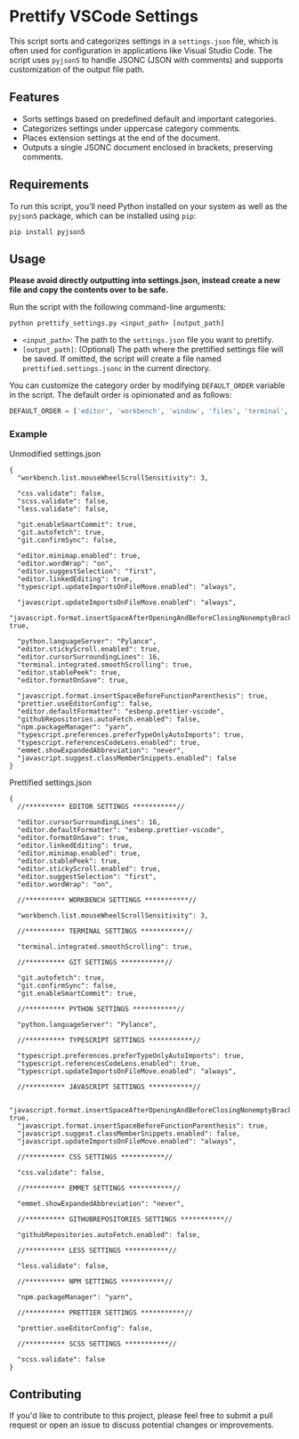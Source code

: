 # Prettify VSCode Settings

This script sorts and categorizes settings in a `settings.json` file, which is often used for configuration in applications like Visual Studio Code. The script uses `pyjson5` to handle JSONC (JSON with comments) and supports customization of the output file path.

## Features

- Sorts settings based on predefined default and important categories.
- Categorizes settings under uppercase category comments.
- Places extension settings at the end of the document.
- Outputs a single JSONC document enclosed in brackets, preserving comments.

## Requirements

To run this script, you'll need Python installed on your system as well as the `pyjson5` package, which can be installed using `pip`:

`pip install pyjson5`

## Usage

**Please avoid directly outputting into settings.json, instead create a new file and copy the contents over to be safe.**

Run the script with the following command-line arguments:

`python prettify_settings.py <input_path> [output_path]`

- `<input_path>`: The path to the `settings.json` file you want to prettify.
- `[output_path]`: (Optional) The path where the prettified settings file will be saved. If omitted, the script will create a file named `prettified.settings.jsonc` in the current directory.

You can customize the category order by modifying `DEFAULT_ORDER` variable in the script. The default order is opinionated and as follows:

```python
DEFAULT_ORDER = ['editor', 'workbench', 'window', 'files', 'terminal', 'github', 'git', 'security', 'python', 'typescript', 'javascript']
```

### Example

Unmodified settings.json

```jsonc
{
  "workbench.list.mouseWheelScrollSensitivity": 3,

  "css.validate": false,
  "scss.validate": false,
  "less.validate": false,

  "git.enableSmartCommit": true,
  "git.autofetch": true,
  "git.confirmSync": false,

  "editor.minimap.enabled": true,
  "editor.wordWrap": "on",
  "editor.suggestSelection": "first",
  "editor.linkedEditing": true,
  "typescript.updateImportsOnFileMove.enabled": "always",

  "javascript.updateImportsOnFileMove.enabled": "always",
  "javascript.format.insertSpaceAfterOpeningAndBeforeClosingNonemptyBrackets": true,

  "python.languageServer": "Pylance",
  "editor.stickyScroll.enabled": true,
  "editor.cursorSurroundingLines": 16,
  "terminal.integrated.smoothScrolling": true,
  "editor.stablePeek": true,
  "editor.formatOnSave": true,

  "javascript.format.insertSpaceBeforeFunctionParenthesis": true,
  "prettier.useEditorConfig": false,
  "editor.defaultFormatter": "esbenp.prettier-vscode",
  "githubRepositories.autoFetch.enabled": false,
  "npm.packageManager": "yarn",
  "typescript.preferences.preferTypeOnlyAutoImports": true,
  "typescript.referencesCodeLens.enabled": true,
  "emmet.showExpandedAbbreviation": "never",
  "javascript.suggest.classMemberSnippets.enabled": false
}
```

Prettified settings.json

```jsonc
{
  //********** EDITOR SETTINGS ***********//

  "editor.cursorSurroundingLines": 16,
  "editor.defaultFormatter": "esbenp.prettier-vscode",
  "editor.formatOnSave": true,
  "editor.linkedEditing": true,
  "editor.minimap.enabled": true,
  "editor.stablePeek": true,
  "editor.stickyScroll.enabled": true,
  "editor.suggestSelection": "first",
  "editor.wordWrap": "on",

  //********** WORKBENCH SETTINGS ***********//

  "workbench.list.mouseWheelScrollSensitivity": 3,

  //********** TERMINAL SETTINGS ***********//

  "terminal.integrated.smoothScrolling": true,

  //********** GIT SETTINGS ***********//

  "git.autofetch": true,
  "git.confirmSync": false,
  "git.enableSmartCommit": true,

  //********** PYTHON SETTINGS ***********//

  "python.languageServer": "Pylance",

  //********** TYPESCRIPT SETTINGS ***********//

  "typescript.preferences.preferTypeOnlyAutoImports": true,
  "typescript.referencesCodeLens.enabled": true,
  "typescript.updateImportsOnFileMove.enabled": "always",

  //********** JAVASCRIPT SETTINGS ***********//

  "javascript.format.insertSpaceAfterOpeningAndBeforeClosingNonemptyBrackets": true,
  "javascript.format.insertSpaceBeforeFunctionParenthesis": true,
  "javascript.suggest.classMemberSnippets.enabled": false,
  "javascript.updateImportsOnFileMove.enabled": "always",

  //********** CSS SETTINGS ***********//

  "css.validate": false,

  //********** EMMET SETTINGS ***********//

  "emmet.showExpandedAbbreviation": "never",

  //********** GITHUBREPOSITORIES SETTINGS ***********//

  "githubRepositories.autoFetch.enabled": false,

  //********** LESS SETTINGS ***********//

  "less.validate": false,

  //********** NPM SETTINGS ***********//

  "npm.packageManager": "yarn",

  //********** PRETTIER SETTINGS ***********//

  "prettier.useEditorConfig": false,

  //********** SCSS SETTINGS ***********//

  "scss.validate": false
}

```

## Contributing

If you'd like to contribute to this project, please feel free to submit a pull request or open an issue to discuss potential changes or improvements.
